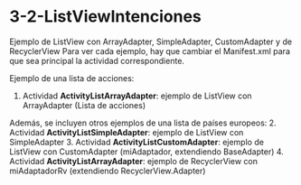 # 3-2-ListViewIntenciones
Ejemplo de ListView con ArrayAdapter, SimpleAdapter, CustomAdapter y de RecyclerView
Para ver cada ejemplo, hay que cambiar el Manifest.xml para que sea principal la actividad correspondiente.

Ejemplo de una lista de acciones:
1. Actividad **ActivityListArrayAdapter**: ejemplo de ListView con ArrayAdapter (Lista de acciones)

Además, se incluyen otros ejemplos de una lista de países europeos:
2. Actividad **ActivityListSimpleAdapter**: ejemplo de ListView con SimpleAdapter 
3. Actividad **ActivityListCustomAdapter**: ejemplo de ListView con CustomAdapter (miAdaptador, extendiendo BaseAdapter) 
4. Actividad **ActivityListArrayAdapter**: ejemplo de RecyclerView con miAdaptadorRv (extendiendo RecyclerView.Adapter)
